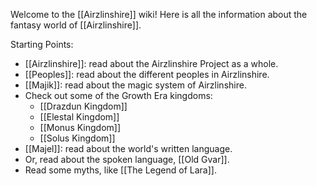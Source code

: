 Welcome to the [[Airzlinshire]] wiki! Here is all the information about the fantasy world of [[Airzlinshire]].

Starting Points:
- [[Airzlinshire]]: read about the Airzlinshire Project as a whole.
- [[Peoples]]: read about the different peoples in Airzlinshire.
- [[Majik]]: read about the magic system of Airzlinshire.
- Check out some of the Growth Era kingdoms:
	- [[Drazdun Kingdom]]
	- [[Elestal Kingdom]]
	- [[Monus Kingdom]]
	- [[Solus Kingdom]]
- [[Majel]]: read about the world's written language.
- Or, read about the spoken language, [[Old Gvar]].
- Read some myths, like [[The Legend of Lara]].